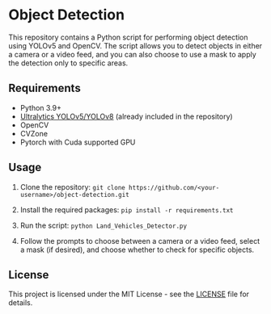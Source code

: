 # Object Detection

This repository contains a Python script for performing object detection using YOLOv5 and OpenCV. The script allows you to detect objects in either a camera or a video feed, and you can also choose to use a mask to apply the detection only to specific areas.

## Requirements

- Python 3.9+
- [Ultralytics YOLOv5/YOLOv8](https://github.com/ultralytics) (already included in the repository)
- OpenCV
- CVZone
- Pytorch with Cuda supported GPU

## Usage

1. Clone the repository:
`git clone https://github.com/<your-username>/object-detection.git`


2. Install the required packages:
`pip install -r requirements.txt`


3. Run the script:
`python Land_Vehicles_Detector.py`


4. Follow the prompts to choose between a camera or a video feed, select a mask (if desired), and choose whether to check for specific objects.

## License

This project is licensed under the MIT License - see the [LICENSE](LICENSE) file for details.
